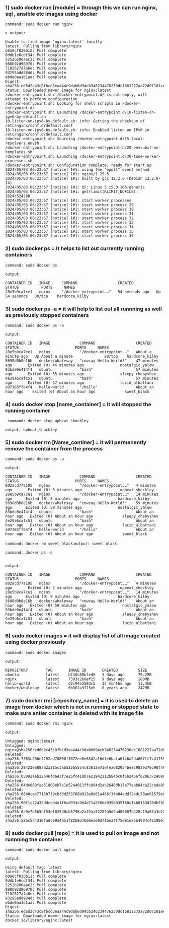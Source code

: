 ### 1) sudo docker run [module] = through this we can run nginx, sql , ansible etc images using docker 

``` command: sudo docker run nginx ```

```
> output:

Unable to find image 'nginx:latest' locally
latest: Pulling from library/nginx
b0a0cf830b12: Pull complete 
8ddb1e6cdf34: Pull complete 
5252b206aac2: Pull complete 
988b92d96970: Pull complete 
7102627a7a6e: Pull complete 
93295add984d: Pull complete 
ebde0aa1d1aa: Pull complete 
Digest: sha256:ed6d2c43c8fbcd3eaa44c9dab6d94cb346234476230dc1681227aa72d07181ee
Status: Downloaded newer image for nginx:latest
/docker-entrypoint.sh: /docker-entrypoint.d/ is not empty, will attempt to perform configuration
/docker-entrypoint.sh: Looking for shell scripts in /docker-entrypoint.d/
/docker-entrypoint.sh: Launching /docker-entrypoint.d/10-listen-on-ipv6-by-default.sh
10-listen-on-ipv6-by-default.sh: info: Getting the checksum of /etc/nginx/conf.d/default.conf
10-listen-on-ipv6-by-default.sh: info: Enabled listen on IPv6 in /etc/nginx/conf.d/default.conf
/docker-entrypoint.sh: Sourcing /docker-entrypoint.d/15-local-resolvers.envsh
/docker-entrypoint.sh: Launching /docker-entrypoint.d/20-envsubst-on-templates.sh
/docker-entrypoint.sh: Launching /docker-entrypoint.d/30-tune-worker-processes.sh
/docker-entrypoint.sh: Configuration complete; ready for start up
2024/05/03 06:23:57 [notice] 1#1: using the "epoll" event method
2024/05/03 06:23:57 [notice] 1#1: nginx/1.25.5
2024/05/03 06:23:57 [notice] 1#1: built by gcc 12.2.0 (Debian 12.2.0-14) 
2024/05/03 06:23:57 [notice] 1#1: OS: Linux 5.15.0-105-generic
2024/05/03 06:23:57 [notice] 1#1: getrlimit(RLIMIT_NOFILE): 1024:524288
2024/05/03 06:23:57 [notice] 1#1: start worker processes
2024/05/03 06:23:57 [notice] 1#1: start worker process 29
2024/05/03 06:23:57 [notice] 1#1: start worker process 30
2024/05/03 06:23:57 [notice] 1#1: start worker process 31
2024/05/03 06:23:57 [notice] 1#1: start worker process 32
2024/05/03 06:23:57 [notice] 1#1: start worker process 33
2024/05/03 06:23:57 [notice] 1#1: start worker process 34
2024/05/03 06:23:57 [notice] 1#1: start worker process 35
2024/05/03 06:23:57 [notice] 1#1: start worker process 36
```

### 2) sudo docker ps = It helps to list out currently running containers

``` command: sudo docker ps ```

 ```
output:

CONTAINER ID   IMAGE     COMMAND                  CREATED          STATUS          PORTS     NAMES
28e5b9ca7ce1   nginx     "/docker-entrypoint.…"   54 seconds ago   Up 54 seconds   80/tcp    hardcore_kilby
```

### 3) sudo docker ps -a = it will help to list out all runnning as well as previously stopped containers

``` command: sudo docker ps -a ```
```
output:

CONTAINER ID   IMAGE             COMMAND                  CREATED              STATUS                         PORTS     NAMES
28e5b9ca7ce1   nginx             "/docker-entrypoint.…"   About a minute ago   Up About a minute              80/tcp    hardcore_kilby
5698d0b8e16b   docker/whalesay   "cowsay Hello-World!"    47 minutes ago       Exited (0) 46 minutes ago                nostalgic_yalow
83bde0e414f4   ubuntu            "bash"                   57 minutes ago       Exited (0) 55 minutes ago                sleepy_chebyshev
4e29a6cafc51   ubuntu            "bash"                   57 minutes ago       Exited (0) 57 minutes ago                lucid_albattani
a97183ffe4f4   hello-world       "/hello"                 About an hour ago    Exited (0) About an hour ago             sweet_black
```

### 4) sudo docker stop [name_container] = it will stopped the running container 

``` command: docker stop upbeat_shockley```

``` output: upbeat_shockley ```


### 5) sudo docker rm [Name_continer] = it will permenently remove the container from the process


``` command: sudo docker ps -a ```

```
output:

CONTAINER ID   IMAGE             COMMAND                  CREATED             STATUS                         PORTS     NAMES
802acd77a105   nginx             "/docker-entrypoint.…"   4 minutes ago       Exited (0) 3 minutes ago                 upbeat_shockley
28e5b9ca7ce1   nginx             "/docker-entrypoint.…"   14 minutes ago      Exited (0) 8 minutes ago                 hardcore_kilby
5698d0b8e16b   docker/whalesay   "cowsay Hello-World!"    59 minutes ago      Exited (0) 59 minutes ago                nostalgic_yalow
83bde0e414f4   ubuntu            "bash"                   About an hour ago   Exited (0) About an hour ago             sleepy_chebyshev
4e29a6cafc51   ubuntu            "bash"                   About an hour ago   Exited (0) About an hour ago             lucid_albattani
a97183ffe4f4   hello-world       "/hello"                 About an hour ago   Exited (0) About an hour ago             sweet_black
```
``` command: docker rm sweet_black ```
``` output: sweet_black ```


``` command: docker ps -a ```
```

output:

CONTAINER ID   IMAGE             COMMAND                  CREATED             STATUS                         PORTS     NAMES
802acd77a105   nginx             "/docker-entrypoint.…"   4 minutes ago       Exited (0) 3 minutes ago                 upbeat_shockley
28e5b9ca7ce1   nginx             "/docker-entrypoint.…"   14 minutes ago      Exited (0) 9 minutes ago                 hardcore_kilby
5698d0b8e16b   docker/whalesay   "cowsay Hello-World!"    About an hour ago   Exited (0) 59 minutes ago                nostalgic_yalow
83bde0e414f4   ubuntu            "bash"                   About an hour ago   Exited (0) About an hour ago             sleepy_chebyshev
4e29a6cafc51   ubuntu            "bash"                   About an hour ago   Exited (0) About an hour ago             lucid_albattani
```

### 6) sudo docker images = it will display list of all image created using docker previously 


``` command: sudo docker images ```
```
output:

REPOSITORY        TAG       IMAGE ID       CREATED         SIZE
ubuntu            latest    bf3dc08bfed0   3 days ago      76.2MB
nginx             latest    7383c266ef25   9 days ago      188MB
hello-world       latest    d2c94e258dcb   12 months ago   13.3kB
docker/whalesay   latest    6b362a9f73eb   8 years ago     247MB
```


### 7) sudo docker rmi [repository_name] = it is used to delete an image from docker which is not in running or stopped state to make sure entier container is deleted with its image file 

``` command: sudo docker rmi nginx ```

```
output:

Untagged: nginx:latest
Untagged: nginx@sha256:ed6d2c43c8fbcd3eaa44c9dab6d94cb346234476230dc1681227aa72d07181ee
Deleted: sha256:7383c266ef252ad70806f3072ee8e63d2a16d1e6bafa6146a2da867fc7c41759
Deleted: sha256:284239a88aa2a215c3ab52265554c83612e73efea682954be87982e370c98f49
Deleted: sha256:05092aeb22646fda43f7e25fc418b7e21942112b84bc0f5b2466f6206372e099
Deleted: sha256:04de068faa51d09eb7e1e52a4911ffc894d2ab2640db17e77eab84ca22cada85
Deleted: sha256:08b0ce47715b739cb30d253768b913e0d81a466f34b84addf24dc78ae61579e8
Deleted: sha256:90f1c22432ddccd4e1f6cd933c964e71a8f6bdd39b035f60cf4b8153820db7b5
Deleted: sha256:0a9e7b5b5ef53ef025d0cb5798a2a49aa52289a5d9ad86687b428c19a63a3e22
Deleted: sha256:52ec5a4316fadc09a4a51f82b8d7b66ead0d71bea4f75e81e25b4094c4219061
```

### 8) sudo docker pull [repo] = it is used to pull on image and not runnning the container 

``` command: sudo docker pull nginx ```
```
output:

Using default tag: latest
latest: Pulling from library/nginx
b0a0cf830b12: Pull complete 
8ddb1e6cdf34: Pull complete 
5252b206aac2: Pull complete 
988b92d96970: Pull complete 
7102627a7a6e: Pull complete 
93295add984d: Pull complete 
ebde0aa1d1aa: Pull complete 
Digest: sha256:ed6d2c43c8fbcd3eaa44c9dab6d94cb346234476230dc1681227aa72d07181ee
Status: Downloaded newer image for nginx:latest
docker.io/library/nginx:latest
```
